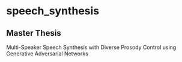 # speech_synthesis
## Master Thesis

Multi-Speaker Speech Synthesis with Diverse Prosody Control using Generative Adversarial Networks
